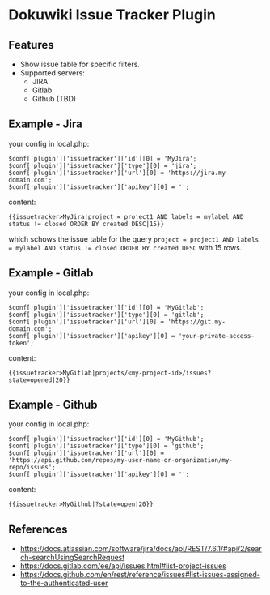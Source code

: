 # Dokuwiki Issue Tracker Plugin

## Features
* Show issue table for specific filters.
* Supported servers:
  * JIRA
  * Gitlab
  * Github (TBD)

## Example - Jira

your config in local.php:
```
$conf['plugin']['issuetracker']['id'][0] = 'MyJira';
$conf['plugin']['issuetracker']['type'][0] = 'jira';
$conf['plugin']['issuetracker']['url'][0] = 'https://jira.my-domain.com';
$conf['plugin']['issuetracker']['apikey'][0] = '';
```

content:
```
{{issuetracker>MyJira|project = project1 AND labels = mylabel AND status != closed ORDER BY created DESC|15}}
```

which schows the issue table for the query ```project = project1 AND labels = mylabel AND status != closed ORDER BY created DESC``` with 15 rows.

## Example - Gitlab

your config in local.php:
```
$conf['plugin']['issuetracker']['id'][0] = 'MyGitlab';
$conf['plugin']['issuetracker']['type'][0] = 'gitlab';
$conf['plugin']['issuetracker']['url'][0] = 'https://git.my-domain.com';
$conf['plugin']['issuetracker']['apikey'][0] = 'your-private-access-token';
```

content:
```
{{issuetracker>MyGitlab|projects/<my-project-id>/issues?state=opened|20}}
```



## Example - Github

your config in local.php:
```
$conf['plugin']['issuetracker']['id'][0] = 'MyGithub';
$conf['plugin']['issuetracker']['type'][0] = 'github';
$conf['plugin']['issuetracker']['url'][0] = 'https://api.github.com/repos/my-user-name-or-organization/my-repo/issues';
$conf['plugin']['issuetracker']['apikey'][0] = '';
```

content:
```
{{issuetracker>MyGithub|?state=open|20}}
```


## References

  * https://docs.atlassian.com/software/jira/docs/api/REST/7.6.1/#api/2/search-searchUsingSearchRequest
  * https://docs.gitlab.com/ee/api/issues.html#list-project-issues
  * https://docs.github.com/en/rest/reference/issues#list-issues-assigned-to-the-authenticated-user